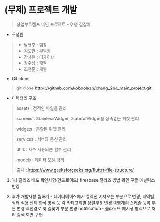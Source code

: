 # (무제) 프로젝트 개발

> 창업부트캠프 메인 프로젝트 - 여행 길잡이

* 구성원
>- 남현주 : 팀장
>- 김도현 : 부팀장
>- 장서윤 : 디자이너
>- 장주성 : 개발
>- 조현준 : 개발


*  Git clone 
> git clone https://github.com/koboolean/chang_2nd_main_project.git

* 디렉터리 구조
> assets : 정적인 파일을 관리
> 
> screens : StatelessWidget, StatefulWidget을 상속받는 위젯 관리
> 
> widgets : 분할된 위젯 관리
> 
> services : 서버와 통신 관리
> 
> utils : 자주 사용되는 함수 관리
> 
> models : 데이터 모델 정리
> 
> 출처 : https://www.geeksforgeeks.org/flutter-file-structure/


1. 1차 릴리즈 배포 확인사항(안드로이드)
fireabase 릴리즈 방법 확인
구글 애널틱스 반영

2. 추가 개발사항
찜하기 - 데이터베이스에서 컬렉션 가져오는 부분으로 변경,
지역별 필터 적용
전체 한식 양식 등 각 카테고리별  정렬부분 변경
여행계획 스케쥴 등록 부분 변경
추천경로 및 길찾기 부분 변경
notification - 클라우드 메시징 방식으로 처리
검색 화면 구현
